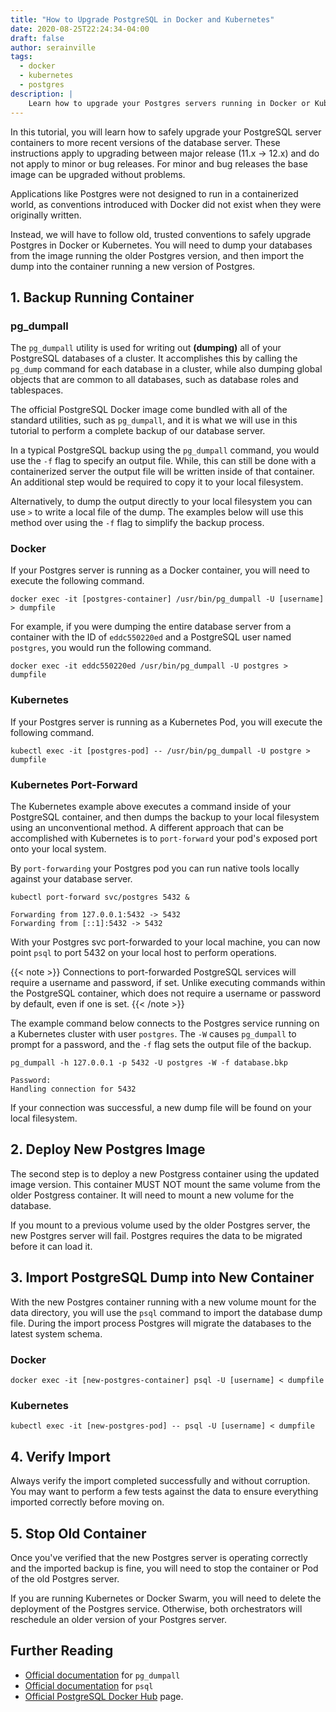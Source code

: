 ```yaml
---
title: "How to Upgrade PostgreSQL in Docker and Kubernetes"
date: 2020-08-25T22:24:34-04:00
draft: false
author: serainville
tags:
  - docker
  - kubernetes
  - postgres
description: |
    Learn how to upgrade your Postgres servers running in Docker or Kubernetes in a safe and reliable way to ensure data integrity. 
---
```


In this tutorial, you will learn how to safely upgrade your PostgreSQL server containers to more recent versions of the database server. These instructions apply to upgrading between major release (11.x -> 12.x) and do not apply to minor or bug releases. For minor and bug releases the base image can be upgraded without problems.

Applications like Postgres were not designed to run in a containerized world, as conventions introduced with Docker did not exist when they were originally written.

Instead, we will have to follow old, trusted conventions to safely upgrade Postgres in Docker or Kubernetes. You will need to dump your databases from the image running the older Postgres version, and then import the dump into the container running a new version of Postgres.

## 1. Backup Running Container
### pg_dumpall
The `pg_dumpall` utility is used for writing out **(dumping)** all of your PostgreSQL databases of a cluster. It accomplishes this by calling the `pg_dump` command for each database in a cluster, while also dumping global objects that are common to all databases, such as database roles and tablespaces.

The official PostgreSQL Docker image come bundled with all of the standard utilities, such as `pg_dumpall`, and it is what we will use in this tutorial to perform a complete backup of our database server.

In a typical PostgreSQL backup using the `pg_dumpall` command, you would use the `-f` flag to specify an output file. While, this can still be done with a containerized server the output file will be written inside of that container. An additional step would be required to copy it to your local filesystem.

Alternatively, to dump the output directly to your local filesystem you can use `>` to write a local file of the dump. The examples below will use this method over using the `-f` flag to simplify the backup process.

### Docker
If your Postgres server is running as a Docker container, you will need to execute the following command.
```shell
docker exec -it [postgres-container] /usr/bin/pg_dumpall -U [username] > dumpfile
```
For example, if you were dumping the entire database server from a container with the ID of `eddc550220ed` and a PostgreSQL user named `postgres`, you would run the following command.

```shell
docker exec -it eddc550220ed /usr/bin/pg_dumpall -U postgres > dumpfile
```

### Kubernetes
If your Postgres server is running as a Kubernetes Pod, you will execute the following command.
```shell
kubectl exec -it [postgres-pod] -- /usr/bin/pg_dumpall -U postgre > dumpfile
```

### Kubernetes Port-Forward
The Kubernetes example above executes a command inside of your PostgreSQL container, and then dumps the backup to your local filesystem using an unconventional method. A different approach that can be accomplished with Kubernetes is to `port-forward` your pod's exposed port onto your local system. 

By `port-forwarding` your Postgres pod you can run native tools locally against your database server.

```shell
kubectl port-forward svc/postgres 5432 &
```
```shell
Forwarding from 127.0.0.1:5432 -> 5432
Forwarding from [::1]:5432 -> 5432
```

With your Postgres svc port-forwarded to your local machine, you can now point `psql` to port 5432 on your local host to perform operations.

{{< note >}}
Connections to port-forwarded PostgreSQL services will require a username and password, if set. Unlike executing commands within the PostgreSQL container, which does not require a username or password by default, even if one is set.
{{< /note >}}

The example command below connects to the Postgres service running on a Kubernetes cluster with user `postgres`. The `-W` causes `pg_dumpall` to prompt for a password, and the `-f` flag sets the output file of the backup.

```shell
pg_dumpall -h 127.0.0.1 -p 5432 -U postgres -W -f database.bkp
```
```shell
Password: 
Handling connection for 5432
```

If your connection was successful, a new dump file will be found on your local filesystem.


## 2. Deploy New Postgres Image
The second step is to deploy a new Postgress container using the updated image version. This container MUST NOT mount the same volume from the older Postgress container. It will need to mount a new volume for the database.

If you mount to a previous volume used by the older Postgres server, the new Postgres server will fail. Postgres requires the data to be migrated before it can load it.

## 3. Import PostgreSQL Dump into New Container
With the new Postgres container running with a new volume mount for the data directory, you will use the `psql` command to import the database dump file. During the import process Postgres will migrate the databases to the latest system schema.

### Docker
```shell
docker exec -it [new-postgres-container] psql -U [username] < dumpfile 
```

### Kubernetes
```shell
kubectl exec -it [new-postgres-pod] -- psql -U [username] < dumpfile
```


## 4. Verify Import
Always verify the import completed successfully and without corruption. You may want to perform a few tests against the data to ensure everything imported correctly before moving on.

## 5. Stop Old Container
Once you've verified that the new Postgres server is operating correctly and the imported backup is fine, you will need to stop the container or Pod of the old Postgres server. 

If you are running Kubernetes or Docker Swarm, you will need to delete the deployment of the Postgres service. Otherwise, both orchestrators will reschedule an older version of your Postgres server.

## Further Reading

* [Official documentation](https://www.postgresql.org/docs/current/app-pg-dumpall.html) for `pg_dumpall`
* [Official documentation](https://www.postgresql.org/docs/current/app-psql.html) for `psql`
* [Official PostgreSQL Docker Hub](https://hub.docker.com/_/postgres) page.
